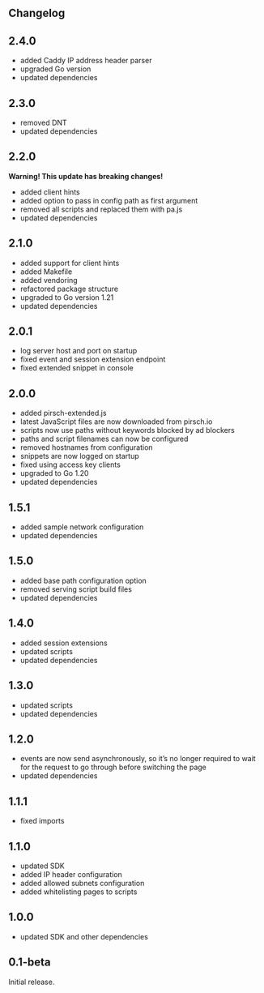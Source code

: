 ## Changelog

## 2.4.0

* added Caddy IP address header parser
* upgraded Go version
* updated dependencies

## 2.3.0

* removed DNT
* updated dependencies

## 2.2.0

**Warning! This update has breaking changes!**

* added client hints
* added option to pass in config path as first argument
* removed all scripts and replaced them with pa.js
* updated dependencies

## 2.1.0

* added support for client hints
* added Makefile
* added vendoring
* refactored package structure
* upgraded to Go version 1.21
* updated dependencies

## 2.0.1

* log server host and port on startup
* fixed event and session extension endpoint
* fixed extended snippet in console

## 2.0.0

* added pirsch-extended.js
* latest JavaScript files are now downloaded from pirsch.io
* scripts now use paths without keywords blocked by ad blockers
* paths and script filenames can now be configured
* removed hostnames from configuration
* snippets are now logged on startup
* fixed using access key clients
* upgraded to Go 1.20
* updated dependencies

## 1.5.1

* added sample network configuration
* updated dependencies

## 1.5.0

* added base path configuration option
* removed serving script build files
* updated dependencies

## 1.4.0

* added session extensions
* updated scripts
* updated dependencies

## 1.3.0

* updated scripts
* updated dependencies

## 1.2.0

* events are now send asynchronously, so it’s no longer required to wait for the request to go through before switching the page
* updated dependencies

## 1.1.1

* fixed imports

## 1.1.0

* updated SDK
* added IP header configuration
* added allowed subnets configuration
* added whitelisting pages to scripts

## 1.0.0

* updated SDK and other dependencies

## 0.1-beta

Initial release.

